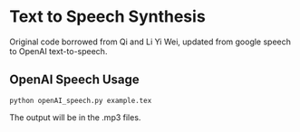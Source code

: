 # Text to Speech Synthesis #

Original code borrowed from Qi and Li Yi Wei, updated from google speech to OpenAI text-to-speech.


## OpenAI Speech Usage ##

```
python openAI_speech.py example.tex

```




The output will be in the .mp3 files.